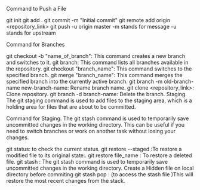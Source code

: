 Command to Push a File

git init
git add .
git commit -m "Initial commit"
git remote add origin <repository_link>
git push -u origin master
-m stands for message
-u stands for upstream

Command for Branches

git checkout -b "name_of_branch": This command creates a new branch and switches to it.
git branch: This command lists all branches available in the repository.
git checkout "branch_name": This command switches to the specified branch.
git merge "branch_name": This command merges the specified branch into the currently active branch.
git branch -m old-branch-name new-branch-name: Rename branch name.
git clone <repository_link>: Clone repository.
git branch -d branch-name: Delete the branch.
Staging.
The git staging command is used to add files to the staging area, which is a holding area for files that are about to be committed.

Command for Staging.
The git stash command is used to temporarily save uncommitted changes in the working directory. This can be useful if you need to switch branches or work on another task without losing your changes.

git status: to check the current status.
git restore  --staged :To restore a modified file to its original state:.
git restore file_name : To restore a deleted file.
git stash  : The git stash command is used to temporarily save uncommitted changes in the working directory. Create a Hidden file on local directory before commiting
git stash pop : (to access the stash file )This will restore the most recent changes from the stack.

